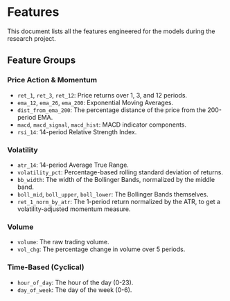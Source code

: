 # Features

This document lists all the features engineered for the models during the research project.

## Feature Groups

### Price Action & Momentum
- `ret_1`, `ret_3`, `ret_12`: Price returns over 1, 3, and 12 periods.
- `ema_12`, `ema_26`, `ema_200`: Exponential Moving Averages.
- `dist_from_ema_200`: The percentage distance of the price from the 200-period EMA.
- `macd`, `macd_signal`, `macd_hist`: MACD indicator components.
- `rsi_14`: 14-period Relative Strength Index.

### Volatility
- `atr_14`: 14-period Average True Range.
- `volatility_pct`: Percentage-based rolling standard deviation of returns.
- `bb_width`: The width of the Bollinger Bands, normalized by the middle band.
- `boll_mid`, `boll_upper`, `boll_lower`: The Bollinger Bands themselves.
- `ret_1_norm_by_atr`: The 1-period return normalized by the ATR, to get a volatility-adjusted momentum measure.

### Volume
- `volume`: The raw trading volume.
- `vol_chg`: The percentage change in volume over 5 periods.

### Time-Based (Cyclical)
- `hour_of_day`: The hour of the day (0-23).
- `day_of_week`: The day of the week (0-6).
